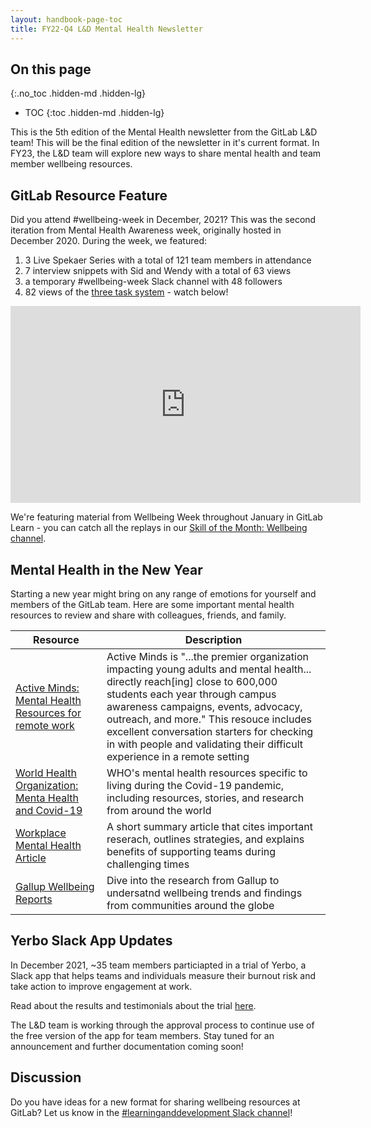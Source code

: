 ```yaml
---
layout: handbook-page-toc
title: FY22-Q4 L&D Mental Health Newsletter
---
```


## On this page
{:.no_toc .hidden-md .hidden-lg}

- TOC
{:toc .hidden-md .hidden-lg}

This is the 5th edition of the Mental Health newsletter from the GitLab L&D team! This will be the final edition of the newsletter in it's current format. In FY23, the L&D team will explore new ways to share mental health and team member wellbeing resources.

## GitLab Resource Feature

Did you attend #wellbeing-week in December, 2021? This was the second iteration from Mental Health Awareness week, originally hosted in December 2020. During the week, we featured:

1. 3 Live Spekaer Series with a total of 121 team members in attendance
1. 7 interview snippets with Sid and Wendy with a total of 63 views
1. a temporary #wellbeing-week Slack channel with 48 followers
1. 82 views of the [three task system](https://www.youtube.com/watch?v=H5Sg3Gw8E0Y) - watch below!

<iframe width="560" height="315" src="https://www.youtube.com/embed/H5Sg3Gw8E0Y" title="YouTube video player" frameborder="0" allow="accelerometer; autoplay; clipboard-write; encrypted-media; gyroscope; picture-in-picture" allowfullscreen></iframe>

We're featuring material from Wellbeing Week throughout January in GitLab Learn - you can catch all the replays in our [Skill of the Month: Wellbeing channel](https://gitlab.edcast.com/channel/skill-of-the-month-fy22).

## Mental Health in the New Year

Starting a new year might bring on any range of emotions for yourself and members of the GitLab team. Here are some important mental health resources to review and share with colleagues, friends, and family.

| Resource | Description |
| ----- | ---------- |
| [Active Minds: Mental Health Resources for remote work](https://www.activeminds.org/about-mental-health/be-there/coronavirus/at-work-resources/) | Active Minds is "...the premier organization impacting young adults and mental health... directly reach[ing] close to 600,000 students each year through campus awareness campaigns, events, advocacy, outreach, and more." This resouce includes excellent conversation starters for checking in with people and validating their difficult experience in a remote setting |
| [World Health Organization: Menta Health and Covid-19](https://www.who.int/teams/mental-health-and-substance-use/mental-health-and-covid-19) | WHO's mental health resources specific to living during the Covid-19 pandemic, including resources, stories, and research from around the world |
| [Workplace Mental Health Article](https://www.understood.org/articles/en/workplace-mental-health-5-ways-to-support-employee-wellness) | A short summary article that cites important reserach, outlines strategies, and explains benefits of supporting teams during challenging times |
| [Gallup Wellbeing Reports](https://www.gallup.com/topic/category_wellbeing.aspx) | Dive into the research from Gallup to undersatnd wellbeing trends and findings from communities around the globe |


## Yerbo Slack App Updates

In December 2021, ~35 team members particiapted in a trial of Yerbo, a Slack app that helps teams and individuals measure their burnout risk and take action to improve engagement at work.

Read about the results and testimonials about the trial [here](https://gitlab.com/gitlab-com/people-group/learning-development/mental-health/-/issues/6#note_802078710).

The L&D team is working through the approval process to continue use of the free version of the app for team members. Stay tuned for an announcement and further documentation coming soon!


## Discussion 

Do you have ideas for a new format for sharing wellbeing resources at GitLab? Let us know in the [#learninganddevelopment Slack channel](https://app.slack.com/client/T02592416/CMRAWQ97W/thread/G018JT50VH7-1641835035.006100)!
